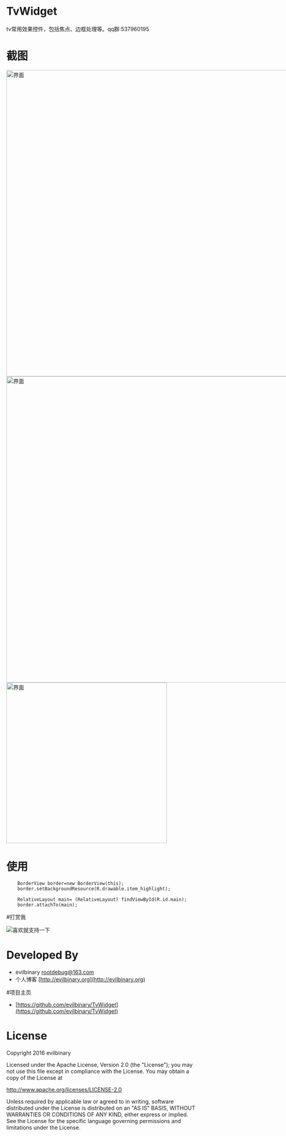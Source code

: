# TvWidget

tv常用效果控件，包括焦点、边框处理等。qq群:537960195


# 截图

<img src="https://github.com/evilbinary/TvWidget/raw/master/data/device-shot1.png" alt="界面" style="max-width:800px;" width="800px" />

<img src="https://github.com/evilbinary/TvWidget/raw/master/data/device-shot2.png" alt="界面" style="max-width:800px;" width="800px" />

<img src="https://github.com/evilbinary/TvWidget/raw/master/data/demo1.gif" alt="界面" style="max-width:800px;" width="420px" />

# 使用

		BorderView border=new BorderView(this);
        border.setBackgroundResource(R.drawable.item_highlight);

        RelativeLayout main= (RelativeLayout) findViewById(R.id.main);
        border.attachTo(main);
#打赏我

![喜欢就支持一下](https://github.com/evilbinary/myblog/raw/master/data/s.png)
# Developed By


* evilbinary <rootdebug@163.com> 
* 个人博客 [http://evilbinary.org](http://evilbinary.org)

#项目主页
* [https://github.com/evilbinary/TvWidget](https://github.com/evilbinary/TvWidget)

# License

Copyright 2016 evilbinary

Licensed under the Apache License, Version 2.0 (the "License");
you may not use this file except in compliance with the License.
You may obtain a copy of the License at

   http://www.apache.org/licenses/LICENSE-2.0

Unless required by applicable law or agreed to in writing, software
distributed under the License is distributed on an "AS IS" BASIS,
WITHOUT WARRANTIES OR CONDITIONS OF ANY KIND, either express or implied.
See the License for the specific language governing permissions and
limitations under the License.
